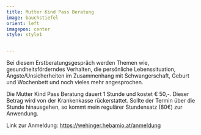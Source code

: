 ```yaml
---
title: Mutter Kind Pass Beratung
image: bauchstiefel
orient: left
imagepos: center
style: style1


---
```


Bei diesem Erstberatungsgespräch werden Themen wie, gesundheitsförderndes Verhalten, die persönliche Lebenssituation, Ängste/Unsicherheiten im Zusammenhang mit Schwangerschaft, Geburt und Wochenbett und noch vieles mehr angesprochen.

Die Mutter Kind Pass Beratung dauert 1 Stunde und kostet € 50,-. Dieser Betrag wird von der Krankenkasse rückerstattet. Sollte der Termin über die Stunde hinausgehen, so kommt mein regulärer Stundensatz (80€) zur Anwendung.

Link zur Anmeldung: https://wehinger.hebamio.at/anmeldung

